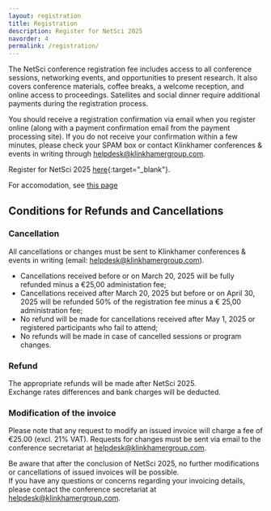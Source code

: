```yaml
---
layout: registration
title: Registration
description: Register for NetSci 2025
navorder: 4
permalink: /registration/
---
```





The NetSci conference registration fee includes access to all conference sessions, networking events, and opportunities to present research. It also covers conference materials, coffee breaks, a welcome reception, and online access to proceedings. Satellites and social dinner require additional payments during the registration process.

You should receive a registration confirmation via email when you register online (along with a payment confirmation email from the payment processing site). If you do not receive your confirmation within a few minutes, please check your SPAM box or contact Klinkhamer conferences & events in writing through [helpdesk@klinkhamergroup.com](mailto:helpdesk@klinkhamergroup.com). 

Register for NetSci 2025 [here](https://insight.klinkhamergroup.com/netsci2025/login){:target="_blank"}.

For accomodation, see [this page](/maastricht)

## Conditions for Refunds and Cancellations

### Cancellation

All cancellations or changes must be sent to Klinkhamer conferences & events in writing (email: helpdesk@klinkhamergroup.com).  

* Cancellations received before or on March 20, 2025 will be fully refunded minus a €25,00 administation fee;  
* Cancellations received after March 20, 2025 but before or on April 30, 2025 will be refunded 50% of the registration fee minus a € 25,00 administration fee;  
* No refund will be made for cancellations received after May 1, 2025 or registered participants who fail to attend;  
* No refunds will be made in case of cancelled sessions or program changes.  

### Refund
The appropriate refunds will be made after NetSci 2025.  
Exchange rates differences and bank charges will be deducted.  

### Modification of the invoice
Please note that any request to modify an issued invoice will charge a fee of €25.00 (excl. 21% VAT). Requests for changes must be sent via email to the conference secretariat at helpdesk@klinkhamergroup.com.  

Be aware that after the conclusion of NetSci 2025, no further modifications or cancellations of issued invoices will be possible.  
If you have any questions or concerns regarding your invoicing details, please contact the conference secretariat at helpdesk@klinkhamergroup.com.
